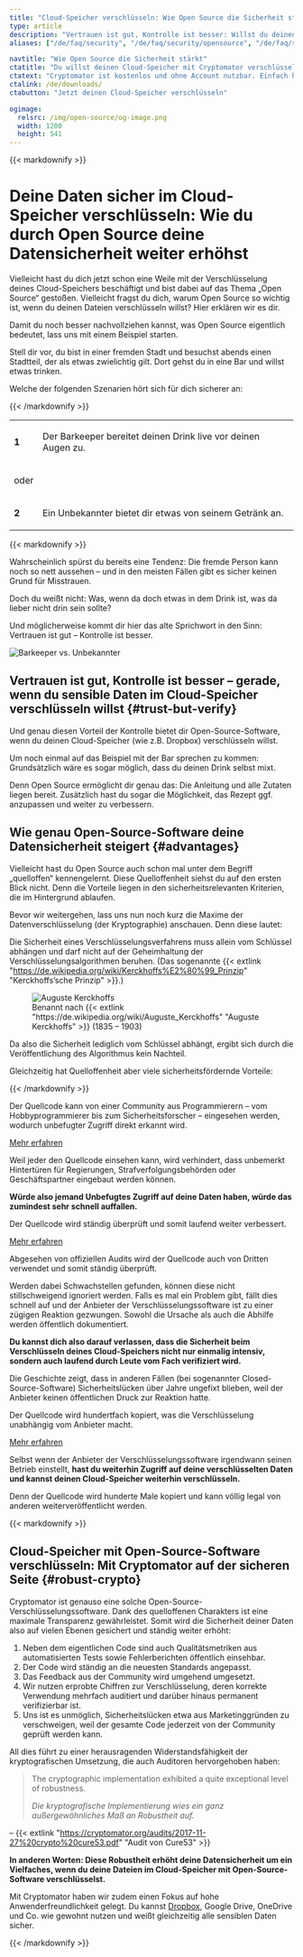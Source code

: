 ```yaml
---
title: "Cloud-Speicher verschlüsseln: Wie Open Source die Sicherheit stärkt"
type: article
description: "Vertrauen ist gut, Kontrolle ist besser: Willst du deinen Cloud-Speicher verschlüsseln, bietet dir Open-Source-Verschlüsselungssoftware noch mehr Schutz."
aliases: ["/de/faq/security", "/de/faq/security/opensource", "/de/faq/security/audits"]

navtitle: "Wie Open Source die Sicherheit stärkt"
ctatitle: "Du willst deinen Cloud-Speicher mit Cryptomator verschlüsseln?"
ctatext: "Cryptomator ist kostenlos und ohne Account nutzbar. Einfach herunterladen und loslegen."
ctalink: /de/downloads/
ctabutton: "Jetzt deinen Cloud-Speicher verschlüsseln"

ogimage:
  relsrc: /img/open-source/og-image.png
  width: 1200
  height: 541
---
```


<div class="prose prose-sm md:prose max-w-none md:max-w-none">{{< markdownify >}}

# Deine Daten sicher im Cloud-Speicher verschlüsseln: Wie du durch Open Source deine Datensicherheit weiter erhöhst

<p class="lead">Vielleicht hast du dich jetzt schon eine Weile mit der Verschlüsselung deines Cloud-Speichers beschäftigt und bist dabei auf das Thema „Open Source“ gestoßen. Vielleicht fragst du dich, warum Open Source so wichtig ist, wenn du deinen Dateien verschlüsseln willst? Hier erklären wir es dir.</p>

Damit du noch besser nachvollziehen kannst, was Open Source eigentlich bedeutet, lass uns mit einem Beispiel starten.

Stell dir vor, du bist in einer fremden Stadt und besuchst abends einen Stadtteil, der als etwas zwielichtig gilt. Dort gehst du in eine Bar und willst etwas trinken.

Welche der folgenden Szenarien hört sich für dich sicherer an:

{{< /markdownify >}}</div>

<table class="my-6">
  <tr>
    <td class="text-center">
      <div class="fa-stack flex-shrink-0 text-xl text-secondary">
        <i class="fas fa-circle fa-stack-2x"></i>
        <strong class="fa-stack-1x fa-inverse">1</strong>
      </div>
    </td>
    <td class="pl-3">
      <p class="text-sm md:text-base leading-relaxed text-gray-700">Der Barkeeper bereitet deinen Drink live vor deinen Augen zu.</p>
    </td>
  </tr>

  <tr>
    <td class="text-center py-6">
      <p class="text-sm md:text-base leading-relaxed text-gray-700">oder</p>
    </td>
    <td></td>
  </tr>

  <tr>
    <td class="text-center">
      <div class="fa-stack flex-shrink-0 text-xl text-secondary">
        <i class="fas fa-circle fa-stack-2x"></i>
        <strong class="fa-stack-1x fa-inverse">2</strong>
      </div>
    </td>
    <td class="pl-3">
      <p class="text-sm md:text-base leading-relaxed text-gray-700">Ein Unbekannter bietet dir etwas von seinem Getränk an.</p>
    </td>
  </tr>
</table>

<div class="prose prose-sm md:prose max-w-none md:max-w-none">{{< markdownify >}}

Wahrscheinlich spürst du bereits eine Tendenz: Die fremde Person kann noch so nett aussehen – und in den meisten Fällen gibt es sicher keinen Grund für Misstrauen.

Doch du weißt nicht: Was, wenn da doch etwas in dem Drink ist, was da lieber nicht drin sein sollte?

Und möglicherweise kommt dir hier das alte Sprichwort in den Sinn: Vertrauen ist gut – Kontrolle ist besser.

<img class="inline-block" src="/img/open-source/bartender-vs-stranger.png" srcset="/img/open-source/bartender-vs-stranger.png 1x, /img/open-source/bartender-vs-stranger@2x.png 2x" alt="Barkeeper vs. Unbekannter" />

## Vertrauen ist gut, Kontrolle ist besser – gerade, wenn du sensible Daten im Cloud-Speicher verschlüsseln willst {#trust-but-verify}

Und genau diesen Vorteil der Kontrolle bietet dir Open-Source-Software, wenn du deinen Cloud-Speicher (wie z.B. Dropbox) verschlüsseln willst.

Um noch einmal auf das Beispiel mit der Bar sprechen zu kommen: Grundsätzlich wäre es sogar möglich, dass du deinen Drink selbst mixt.

Denn Open Source ermöglicht dir genau das: Die Anleitung und alle Zutaten liegen bereit. Zusätzlich hast du sogar die Möglichkeit, das Rezept ggf. anzupassen und weiter zu verbessern.

## Wie genau Open-Source-Software deine Datensicherheit steigert {#advantages}

Vielleicht hast du Open Source auch schon mal unter dem Begriff „quelloffen“ kennengelernt. Diese Quelloffenheit siehst du auf den ersten Blick nicht. Denn die Vorteile liegen in den sicherheitsrelevanten Kriterien, die im Hintergrund ablaufen.

Bevor wir weitergehen, lass uns nun noch kurz die Maxime der Datenverschlüsselung (der Kryptographie) anschauen. Denn diese lautet:

Die Sicherheit eines Verschlüsselungsverfahrens muss allein vom Schlüssel abhängen und darf nicht auf der Geheimhaltung der Verschlüsselungsalgorithmen beruhen. (Das sogenannte {{< extlink "https://de.wikipedia.org/wiki/Kerckhoffs%E2%80%99_Prinzip" "Kerckhoffs’sche Prinzip" >}}.)

<figure class="text-center">
  <img class="inline-block rounded" src="/img/open-source/auguste-kerckhoffs.jpg" alt="Auguste Kerckhoffs" />
  <figcaption>Benannt nach {{< extlink "https://de.wikipedia.org/wiki/Auguste_Kerckhoffs" "Auguste Kerckhoffs" >}} (1835 – 1903)</figcaption>
</figure>

Da also die Sicherheit lediglich vom Schlüssel abhängt, ergibt sich durch die Veröffentlichung des Algorithmus kein Nachteil.

Gleichzeitig hat Quelloffenheit aber viele sicherheitsfördernde Vorteile:

{{< /markdownify >}}</div>

<div class="flex my-6">
  <div class="fa-stack flex-shrink-0 text-xl text-secondary mr-3">
    <i class="fas fa-circle fa-stack-2x"></i>
    <i class="fas fa-users fa-stack-1x fa-inverse"></i>
  </div>
  <div>
    <p class="text-sm md:text-base leading-relaxed text-gray-700 mb-4">Der Quellcode kann von einer Community aus Programmierern – vom Hobbyprogrammierer bis zum Sicherheitsforscher – eingesehen werden, wodurch unbefugter Zugriff direkt erkannt wird.</p>
    <div x-data="{ isLearnMoreOpen: false }">
      <a class="text-primary no-underline hover:underline" href="#" x-on:click.prevent="isLearnMoreOpen = !isLearnMoreOpen"><i :class="{ 'fa-eye': !isLearnMoreOpen, 'fa-eye-slash': isLearnMoreOpen }" class="fas fa-fw"></i> Mehr erfahren</a>
      <div x-show="isLearnMoreOpen" x-cloak class="rounded shadow bg-white mt-4">
        <div class="p-4">
          <p class="text-sm md:text-base leading-relaxed text-gray-700 mb-4">Weil jeder den Quellcode einsehen kann, wird verhindert, dass unbemerkt Hintertüren für Regierungen, Strafverfolgungsbehörden oder Geschäftspartner eingebaut werden können.</p>
          <p class="text-sm md:text-base leading-relaxed text-gray-700"><strong>Würde also jemand Unbefugtes Zugriff auf deine Daten haben, würde das zumindest sehr schnell auffallen.</strong></p>
        </div>
      </div>
    </div>
  </div>
</div>

<div class="flex my-6">
  <div class="fa-stack flex-shrink-0 text-xl text-secondary mr-3">
    <i class="fas fa-circle fa-stack-2x"></i>
    <i class="fas fa-sync fa-stack-1x fa-inverse"></i>
  </div>
  <div>
    <p class="text-sm md:text-base leading-relaxed text-gray-700 mb-4">Der Quellcode wird ständig überprüft und somit laufend weiter verbessert.</p>
    <div x-data="{ isLearnMoreOpen: false }">
      <a class="text-primary no-underline hover:underline" href="#" x-on:click.prevent="isLearnMoreOpen = !isLearnMoreOpen"><i :class="{ 'fa-eye': !isLearnMoreOpen, 'fa-eye-slash': isLearnMoreOpen }" class="fas fa-fw"></i> Mehr erfahren</a>
      <div x-show="isLearnMoreOpen" x-cloak class="rounded shadow bg-white mt-4">
        <div class="p-4">
          <p class="text-sm md:text-base leading-relaxed text-gray-700 mb-4">Abgesehen von offiziellen Audits wird der Quellcode auch von Dritten verwendet und somit ständig überprüft.</p>
          <p class="text-sm md:text-base leading-relaxed text-gray-700 mb-4">Werden dabei Schwachstellen gefunden, können diese nicht stillschweigend ignoriert werden. Falls es mal ein Problem gibt, fällt dies schnell auf und der Anbieter der Verschlüsselungssoftware ist zu einer zügigen Reaktion gezwungen. Sowohl die Ursache als auch die Abhilfe werden öffentlich dokumentiert.</p>
          <p class="text-sm md:text-base leading-relaxed text-gray-700 mb-4"><strong>Du kannst dich also darauf verlassen, dass die Sicherheit beim Verschlüsseln deines Cloud-Speichers nicht nur einmalig intensiv, sondern auch laufend durch Leute vom Fach verifiziert wird.</strong></p>
          <p class="text-sm md:text-base leading-relaxed text-gray-700">Die Geschichte zeigt, dass in anderen Fällen (bei sogenannter Closed-Source-Software) Sicherheitslücken über Jahre ungefixt blieben, weil der Anbieter keinen öffentlichen Druck zur Reaktion hatte.</p>
        </div>
      </div>
    </div>
  </div>
</div>

<div class="flex mt-6 mb-12">
  <div class="fa-stack flex-shrink-0 text-xl text-secondary mr-3">
    <i class="fas fa-circle fa-stack-2x"></i>
    <i class="fas fa-clouds fa-stack-1x fa-inverse"></i>
  </div>
  <div>
    <p class="text-sm md:text-base leading-relaxed text-gray-700 mb-4">Der Quellcode wird hundertfach kopiert, was die Verschlüsselung unabhängig vom Anbieter macht.</p>
    <div x-data="{ isLearnMoreOpen: false }">
      <a class="text-primary no-underline hover:underline" href="#" x-on:click.prevent="isLearnMoreOpen = !isLearnMoreOpen"><i :class="{ 'fa-eye': !isLearnMoreOpen, 'fa-eye-slash': isLearnMoreOpen }" class="fas fa-fw"></i> Mehr erfahren</a>
      <div x-show="isLearnMoreOpen" x-cloak class="rounded shadow bg-white mt-4">
        <div class="p-4">
          <p class="text-sm md:text-base leading-relaxed text-gray-700 mb-4">Selbst wenn der Anbieter der Verschlüsselungssoftware irgendwann seinen Betrieb einstellt, <strong>hast du weiterhin Zugriff auf deine verschlüsselten Daten und kannst deinen Cloud-Speicher weiterhin verschlüsseln.</strong></p>
          <p class="text-sm md:text-base leading-relaxed text-gray-700">Denn der Quellcode wird hunderte Male kopiert und kann völlig legal von anderen weiterveröffentlicht werden.</p>
        </div>
      </div>
    </div>
  </div>
</div>

<div class="prose prose-sm md:prose max-w-none md:max-w-none">{{< markdownify >}}

## Cloud-Speicher mit Open-Source-Software verschlüsseln: Mit Cryptomator auf der sicheren Seite {#robust-crypto}

Cryptomator ist genauso eine solche Open-Source-Verschlüsselungssoftware. Dank des quelloffenen Charakters ist eine maximale Transparenz gewährleistet. Somit wird die Sicherheit deiner Daten also auf vielen Ebenen gesichert und ständig weiter erhöht:

1. Neben dem eigentlichen Code sind auch Qualitätsmetriken aus automatisierten Tests sowie Fehlerberichten öffentlich einsehbar.
2. Der Code wird ständig an die neuesten Standards angepasst.
3. Das Feedback aus der Community wird umgehend umgesetzt.
4. Wir nutzen erprobte Chiffren zur Verschlüsselung, deren korrekte Verwendung mehrfach auditiert und darüber hinaus permanent verifizierbar ist.
5. Uns ist es unmöglich, Sicherheitslücken etwa aus Marketinggründen zu verschweigen, weil der gesamte Code jederzeit von der Community geprüft werden kann.

All dies führt zu einer herausragenden Widerstandsfähigkeit der kryptografischen Umsetzung, die auch Auditoren hervorgehoben haben:

> The cryptographic implementation exhibited a quite exceptional level of robustness.
>
> _Die kryptografische Implementierung wies ein ganz außergewöhnliches Maß an Robustheit auf._

– {{< extlink "https://cryptomator.org/audits/2017-11-27%20crypto%20cure53.pdf" "Audit von Cure53" >}}

**In anderen Worten: Diese Robustheit erhöht deine Datensicherheit um ein Vielfaches, wenn du deine Dateien im Cloud-Speicher mit Open-Source-Software verschlüsselst.**

Mit Cryptomator haben wir zudem einen Fokus auf hohe Anwenderfreundlichkeit gelegt. Du kannst [Dropbox](/de/encrypt-dropbox/), Google Drive, OneDrive und Co. wie gewohnt nutzen und weißt gleichzeitig alle sensiblen Daten sicher.

{{< /markdownify >}}</div>
